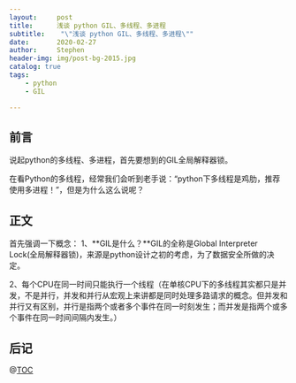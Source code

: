 ```yaml
---
layout:     post
title:      浅谈 python GIL、多线程、多进程
subtitle:    "\"浅谈 python GIL、多线程、多进程\""
date:       2020-02-27
author:     Stephen
header-img: img/post-bg-2015.jpg
catalog: true
tags:
    - python
	- GIL

---
```





## 前言
说起python的多线程、多进程，首先要想到的GIL全局解释器锁。

在看Python的多线程，经常我们会听到老手说：“python下多线程是鸡肋，推荐使用多进程！”，但是为什么这么说呢？


## 正文
首先强调一下概念：
1、**GIL是什么？**GIL的全称是Global Interpreter Lock(全局解释器锁)，来源是python设计之初的考虑，为了数据安全所做的决定。

2、每个CPU在同一时间只能执行一个线程（在单核CPU下的多线程其实都只是并发，不是并行，并发和并行从宏观上来讲都是同时处理多路请求的概念。但并发和并行又有区别，并行是指两个或者多个事件在同一时刻发生；而并发是指两个或多个事件在同一时间间隔内发生。）

## 后记

@[TOC](这里写自定义目录标题)

